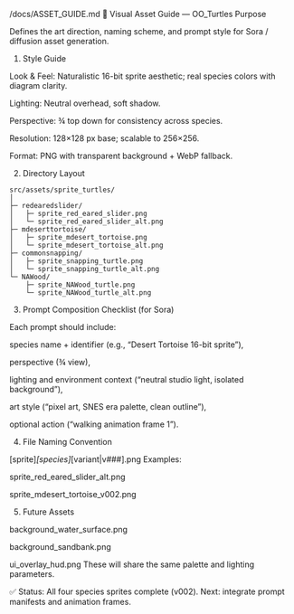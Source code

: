 /docs/ASSET_GUIDE.md
🎨 Visual Asset Guide — OO_Turtles
Purpose

Defines the art direction, naming scheme, and prompt style for Sora / diffusion asset generation.

1. Style Guide

Look & Feel: Naturalistic 16-bit sprite aesthetic; real species colors with diagram clarity.

Lighting: Neutral overhead, soft shadow.

Perspective: ¾ top down for consistency across species.

Resolution: 128×128 px base; scalable to 256×256.

Format: PNG with transparent background + WebP fallback.

2. Directory Layout

```
src/assets/sprite_turtles/
│
├─ redearedslider/
│   ├─ sprite_red_eared_slider.png
│   └─ sprite_red_eared_slider_alt.png
├─ mdeserttortoise/
│   ├─ sprite_mdesert_tortoise.png
│   └─ sprite_mdesert_tortoise_alt.png
├─ commonsnapping/
│   ├─ sprite_snapping_turtle.png
│   └─ sprite_snapping_turtle_alt.png
└─ NAWood/
    ├─ sprite_NAWood_turtle.png
    └─ sprite_NAWood_turtle_alt.png
```

3. Prompt Composition Checklist (for Sora)

Each prompt should include:

species name + identifier (e.g., “Desert Tortoise 16-bit sprite”),

perspective (¾ view),

lighting and environment context (“neutral studio light, isolated background”),

art style (“pixel art, SNES era palette, clean outline”),

optional action (“walking animation frame 1”).

4. File Naming Convention

[sprite]_[species]_[variant|v###].png
Examples:

sprite_red_eared_slider_alt.png

sprite_mdesert_tortoise_v002.png

5. Future Assets

background_water_surface.png

background_sandbank.png

ui_overlay_hud.png
These will share the same palette and lighting parameters.

✅ Status: All four species sprites complete (v002).
Next: integrate prompt manifests and animation frames.

